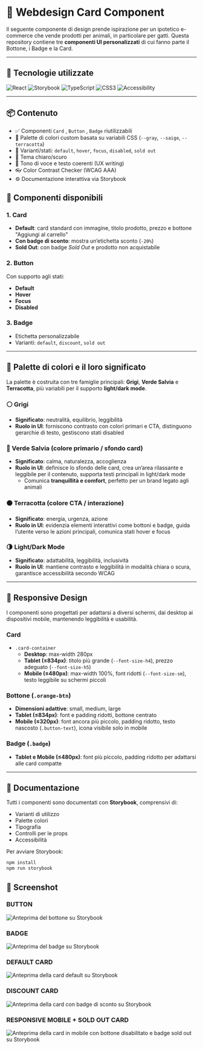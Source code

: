 # 🐾 Webdesign Card Component

Il seguente componente di design prende ispirazione per un ipotetico e-commerce che vende prodotti per animali, in particolare per gatti. Questa repository contiene tre **componenti UI personalizzati** di cui fanno parte il Bottone, i Badge e la Card.

---

## 🚀 Tecnologie utilizzate

![React](https://img.shields.io/badge/React-20232A?style=for-the-badge&logo=react&logoColor=61DAFB)
![Storybook](https://img.shields.io/badge/Storybook-FF4785?style=for-the-badge&logo=storybook&logoColor=white)
![TypeScript](https://img.shields.io/badge/TypeScript-007ACC?style=for-the-badge&logo=typescript&logoColor=white)
![CSS3](https://img.shields.io/badge/CSS3-1572B6?style=for-the-badge&logo=css3&logoColor=white)
![Accessibility](https://img.shields.io/badge/Accessibility-000000?style=for-the-badge&logo=accessibility&logoColor=white)

---

## 📦 Contenuto

- ✅ Componenti `Card` , `Button` , `Badge` riutilizzabili
- 🎨 Palette di colori custom basata su variabili CSS (`--gray`, `--saige`, `--terracotta`)
- 🧩 Varianti/stati: `default`, `hover`, `focus`, `disabled`, `sold out`
- 🌙 Tema chiaro/scuro
- 💬 Tono di voce e testo coerenti (UX writing)
- 👓 Color Contrast Checker (WCAG AAA)
- ⚙️ Documentazione interattiva via Storybook

## 🎨 Componenti disponibili

### 1. **Card**

- **Default**: card standard con immagine, titolo prodotto, prezzo e bottone "Aggiungi al carrello"
- **Con badge di sconto**: mostra un’etichetta sconto (`-20%`)
- **Sold Out**: con badge _Sold Out_ e prodotto non acquistabile

### 2. **Button**

Con supporto agli stati:

- **Default**
- **Hover**
- **Focus**
- **Disabled**

### 3. **Badge**

- Etichetta personalizzabile
- Varianti: `default`, `discount`, `sold out`

---

## 🎨 Palette di colori e il loro significato

La palette è costruita con tre famiglie principali: **Grigi**, **Verde Salvia** e **Terracotta**, più variabili per il supporto **light/dark mode**.

### ⚪ Grigi

- **Significato**: neutralità, equilibrio, leggibilità
- **Ruolo in UI**: forniscono contrasto con colori primari e CTA, distinguono gerarchie di testo, gestiscono stati disabled

### 🌿 Verde Salvia (colore primario / sfondo card)

- **Significato**: calma, naturalezza, accoglienza
- **Ruolo in UI**: definisce lo sfondo delle card, crea un’area rilassante e leggibile per il contenuto, supporta testi principali in light/dark mode
  - Comunica **tranquillità e comfort**, perfetto per un brand legato agli animali

### 🟠 Terracotta (colore CTA / interazione)

- **Significato**: energia, urgenza, azione
- **Ruolo in UI**: evidenzia elementi interattivi come bottoni e badge, guida l’utente verso le azioni principali, comunica stati hover e focus

### 🌗 Light/Dark Mode

- **Significato**: adattabilità, leggibilità, inclusività
- **Ruolo in UI**: mantiene contrasto e leggibilità in modalità chiara o scura, garantisce accessibilità secondo WCAG

---

## 📱 Responsive Design

I componenti sono progettati per adattarsi a diversi schermi, dai desktop ai dispositivi mobile, mantenendo leggibilità e usabilità.

### Card

- `.card-container`
  - **Desktop**: max-width 280px
  - **Tablet (≤834px)**: titolo più grande (`--font-size-h4`), prezzo adeguato (`--font-size-h5`)
  - **Mobile (≤480px)**: max-width 100%, font ridotti (`--font-size-sm`), testo leggibile su schermi piccoli

### Bottone (`.orange-btn`)

- **Dimensioni adattive**: small, medium, large
- **Tablet (≤834px)**: font e padding ridotti, bottone centrato
- **Mobile (≤320px)**: font ancora più piccolo, padding ridotto, testo nascosto (`.button-text`), icona visibile solo in mobile

### Badge (`.badge`)

- **Tablet e Mobile (≤480px)**: font più piccolo, padding ridotto per adattarsi alle card compatte

---

## 📖 Documentazione

Tutti i componenti sono documentati con **Storybook**, comprensivi di:

- Varianti di utilizzo
- Palette colori
- Tipografia
- Controlli per le props
- Accessibilità

Per avviare Storybook:

```bash
npm install
npm run storybook
```

## 📸 Screenshot

### BUTTON

![Anteprima del bottone su Storybook](./public/doc-button.png)

### BADGE

![Anteprima del badge su Storybook](./public/doc-badge.png)

### DEFAULT CARD

![Anteprima della card default su Storybook](./public/doc-card.png)

### DISCOUNT CARD

![Anteprima della card con badge di sconto su Storybook](./public/card-discount.png)

### RESPONSIVE MOBILE + SOLD OUT CARD

![Anteprima della card in mobile con bottone disabilitato e badge sold out su Storybook](./public/responsive-soldout.png)
